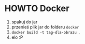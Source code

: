 # HOWTO Docker
1. spakuj do jar
2. przenieś plik jar do folderu `docker`
3. `docker build -t tag-dla-obrazu .`
4. elo :P

